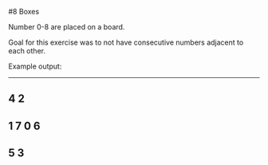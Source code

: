 #8 Boxes

Number 0-8 are placed on a board.

Goal for this exercise was to not have consecutive numbers adjacent to each other.

Example output:
___
  4 2
-
1 7 0 6 
-
  5 3 
-